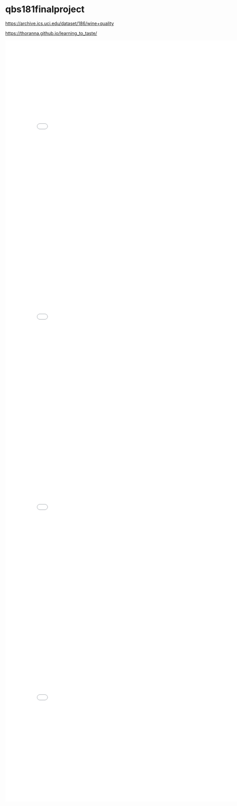 # qbs181finalproject

https://archive.ics.uci.edu/dataset/186/wine+quality

https://thoranna.github.io/learning_to_taste/

<iframe src="wine.html" width=800 height=600 frameBorder=0></iframe>

<iframe src="horizontal_box_histogram.html" width=800 height=600 frameBorder=0></iframe>

<iframe src="globe_map.html" width=800 height=600 frameBorder=0></iframe>

<iframe src="feature_quality.html" width=800 height=600 frameBorder=0></iframe>

